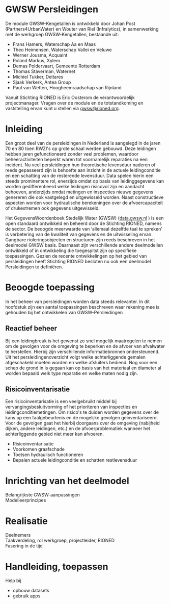 # GWSW Persleidingen

<style>
  .symbolSmall{width:20px;height:20px;margin-right:1em;vertical-align:middle}
  .symbol{width:30px;height:30px;margin-right:1em;vertical-align:middle}
</style>

<a id="werkgroep"></a>
De module GWSW-Kengetallen is ontwikkeld door Johan Post (Partners4UrbanWater) en Wouter van Riel (Infralytics), in samenwerking met de werkgroep GWSW-Kengetallen, bestaande uit:
- Frans Hamers, Waterschap Aa en Maas
- Theo Heimensen, Waterschap Vallei en Veluwe
- Werner Jousma, Acquaint
- Roland Markus, Xylem
- Demas Poldervaart, Gemeente Rotterdam
- Thomas Staverman, Waternet
- Michiel Tukker, Deltares
- Sjaak Verkerk, Antea Group
- Paul van Wetten, Hoogheemraadschap van Rijnland

Vanuit Stichting RIONED is Eric Oosterom de verantwoordelijk projectmanager. Vragen over de module en de totstandkoming en vaststelling ervan kunt u stellen via gwsw@rioned.org. 


# Inleiding
<!---Context, GWSW-project -->
Een groot deel van de persleidingen in Nederland is aangelegd in de jaren 70 en 80 toen RWZI's op grote schaal werden gebouwd. Deze leidingen hebben jaren gefunctioneerd zonder veel problemen, waardoor beheeractiviteiten beperkt waren tot voornamelijk reparaties na een incident. Nu veel persleidingen hun theoretische levensduur naderen of reeds gepasseerd zijn is behoefte aan inzicht in de actuele leidingconditie en een schatting van de resterende levensduur. Data spelen hierin een steeds prominentere rol, enerzijds omdat op basis van leidinggegevens kan worden gedifferentieerd welke leidingen risicovol zijn en aandacht behoeven, anderzijds omdat metingen en inspecties nieuwe gegevens genereren die ook vastgelegd en uitgewisseld worden. Naast constructieve aspecten worden voor hydraulische berekeningen over de afvoercapaciteit of drukextremen ook gegevens uitgewisseld.

Het GegevensWoordenboek Stedelijk Water (GWSW) ([data.gwsw.nl](https://data.gwsw.nl/) ) is een open standaard ontwikkeld en beheerd door de Stichting RIONED, namens de sector. De beoogde meerwaarde van ‘allemaal dezelfde taal te spreken’ is verbetering van de kwaliteit van gegevens en de uitwisseling ervan. Gangbare rioleringsobjecten en structuren zijn reeds beschreven in het deelmodel GWSW basis. Daarnaast zijn verschillende andere deelmodellen ontwikkeld of in ontwikkeling die toegespitst zijn op specifieke toepassingen. Gezien de recente ontwikkelingen op het gebied van persleidingen heeft Stichting RIONED besloten nu ook een deelmodel Persleidingen te definiëren. 

# Beoogde toepassing
In het beheer van persleidingen worden data steeds relevanter. In dit hoofdstuk zijn een aantal toepassingen beschreven waar rekening mee is gehouden bij het ontwikkelen van GWSW-Persleidingen
## Reactief beheer
Bij een leidingbreuk is het gewenst zo snel mogelijk maatregelen te nemen om de gevolgen voor de omgeving te beperken en de afvoer van afvalwater te herstellen. Hierbij zijn verschillende informatiebronnen ondersteunend. Uit het persleidingenoverzicht volgt welke achterliggende gemalen afgeschakeld moeten worden en welke afsluiters bediend. Nog voor een schep de grond in is gegaan kan op basis van het materiaal en diameter al worden bepaald welk type reparatie en welke maten nodig zijn.
## Risicoinventarisatie
Een risicoinventarisatie is een veelgebruikt middel bij vervangingsbesluitvorming of het prioriteren van inspecties en leidingconditiemetingen. Om risico's te duiden worden gegevens over de kans op een faalgebeurtenis en de mogelijke gevolgen geinventariseerd. Voor de gevolgen gaat het hierbij doorgaans over de omgeving (nabijheid dijken, andere leidingen, etc.) en de afvoerproblematiek wanneer het achterliggende gebied niet meer kan afvoeren. 

- Risicoinventarisatie
- Voorkomen graafschade
- Toetsen hydraulisch functioneren
- Bepalen actuele leidingconditie en schatten restlevensduur
<!---Applicaties (extern en/of op GWSW Server)  
Gegevensbehoefte-->

# Inrichting van het deelmodel

Belangrijkste GWSW-aanpassingen  
Modelleerprincipes

# Realisatie

Deelnemers  
Taakverdeling, rol werkgroep, projectleider, RIONED  
Fasering in de tijd

# Handleiding, toepassen

Help bij  
* opbouw datasets
* gebruik apps